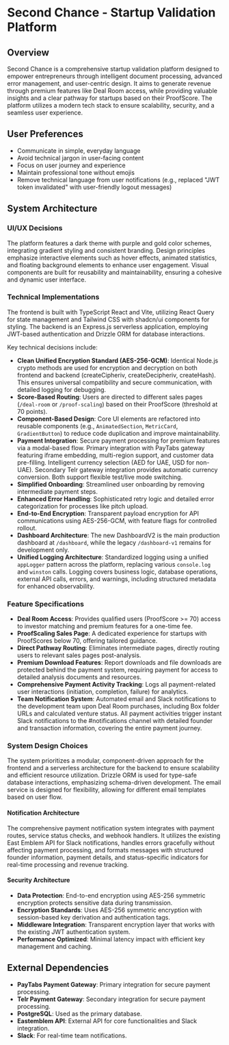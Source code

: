 # Second Chance - Startup Validation Platform

## Overview
Second Chance is a comprehensive startup validation platform designed to empower entrepreneurs through intelligent document processing, advanced error management, and user-centric design. It aims to generate revenue through premium features like Deal Room access, while providing valuable insights and a clear pathway for startups based on their ProofScore. The platform utilizes a modern tech stack to ensure scalability, security, and a seamless user experience.

## User Preferences
- Communicate in simple, everyday language
- Avoid technical jargon in user-facing content
- Focus on user journey and experience
- Maintain professional tone without emojis
- Remove technical language from user notifications (e.g., replaced "JWT token invalidated" with user-friendly logout messages)

## System Architecture

### UI/UX Decisions
The platform features a dark theme with purple and gold color schemes, integrating gradient styling and consistent branding. Design principles emphasize interactive elements such as hover effects, animated statistics, and floating background elements to enhance user engagement. Visual components are built for reusability and maintainability, ensuring a cohesive and dynamic user interface.

### Technical Implementations
The frontend is built with TypeScript React and Vite, utilizing React Query for state management and Tailwind CSS with shadcn/ui components for styling. The backend is an Express.js serverless application, employing JWT-based authentication and Drizzle ORM for database interactions.

Key technical decisions include:
- **Clean Unified Encryption Standard (AES-256-GCM)**: Identical Node.js crypto methods are used for encryption and decryption on both frontend and backend (createCipheriv, createDecipheriv, createHash). This ensures universal compatibility and secure communication, with detailed logging for debugging.
- **Score-Based Routing**: Users are directed to different sales pages (`/deal-room` or `/proof-scaling`) based on their ProofScore (threshold at 70 points).
- **Component-Based Design**: Core UI elements are refactored into reusable components (e.g., `AnimatedSection`, `MetricCard`, `GradientButton`) to reduce code duplication and improve maintainability.
- **Payment Integration**: Secure payment processing for premium features via a modal-based flow. Primary integration with PayTabs gateway featuring iframe embedding, multi-region support, and customer data pre-filling. Intelligent currency selection (AED for UAE, USD for non-UAE). Secondary Telr gateway integration provides automatic currency conversion. Both support flexible test/live mode switching.
- **Simplified Onboarding**: Streamlined user onboarding by removing intermediate payment steps.
- **Enhanced Error Handling**: Sophisticated retry logic and detailed error categorization for processes like pitch upload.
- **End-to-End Encryption**: Transparent payload encryption for API communications using AES-256-GCM, with feature flags for controlled rollout.
- **Dashboard Architecture**: The new DashboardV2 is the main production dashboard at `/dashboard`, while the legacy `/dashboard-v1` remains for development only.
- **Unified Logging Architecture**: Standardized logging using a unified `appLogger` pattern across the platform, replacing various `console.log` and `winston` calls. Logging covers business logic, database operations, external API calls, errors, and warnings, including structured metadata for enhanced observability.

### Feature Specifications
- **Deal Room Access**: Provides qualified users (ProofScore >= 70) access to investor matching and premium features for a one-time fee.
- **ProofScaling Sales Page**: A dedicated experience for startups with ProofScores below 70, offering tailored guidance.
- **Direct Pathway Routing**: Eliminates intermediate pages, directly routing users to relevant sales pages post-analysis.
- **Premium Download Features**: Report downloads and file downloads are protected behind the payment system, requiring payment for access to detailed analysis documents and resources.
- **Comprehensive Payment Activity Tracking**: Logs all payment-related user interactions (initiation, completion, failure) for analytics.
- **Team Notification System**: Automated email and Slack notifications to the development team upon Deal Room purchases, including Box folder URLs and calculated venture status. All payment activities trigger instant Slack notifications to the #notifications channel with detailed founder and transaction information, covering the entire payment journey.

### System Design Choices
The system prioritizes a modular, component-driven approach for the frontend and a serverless architecture for the backend to ensure scalability and efficient resource utilization. Drizzle ORM is used for type-safe database interactions, emphasizing schema-driven development. The email service is designed for flexibility, allowing for different email templates based on user flow.

#### Notification Architecture
The comprehensive payment notification system integrates with payment routes, service status checks, and webhook handlers. It utilizes the existing East Emblem API for Slack notifications, handles errors gracefully without affecting payment processing, and formats messages with structured founder information, payment details, and status-specific indicators for real-time processing and revenue tracking.

#### Security Architecture
- **Data Protection**: End-to-end encryption using AES-256 symmetric encryption protects sensitive data during transmission.
- **Encryption Standards**: Uses AES-256 symmetric encryption with session-based key derivation and authentication tags.
- **Middleware Integration**: Transparent encryption layer that works with the existing JWT authentication system.
- **Performance Optimized**: Minimal latency impact with efficient key management and caching.

## External Dependencies
- **PayTabs Payment Gateway**: Primary integration for secure payment processing.
- **Telr Payment Gateway**: Secondary integration for secure payment processing.
- **PostgreSQL**: Used as the primary database.
- **Eastemblem API**: External API for core functionalities and Slack integration.
- **Slack**: For real-time team notifications.
